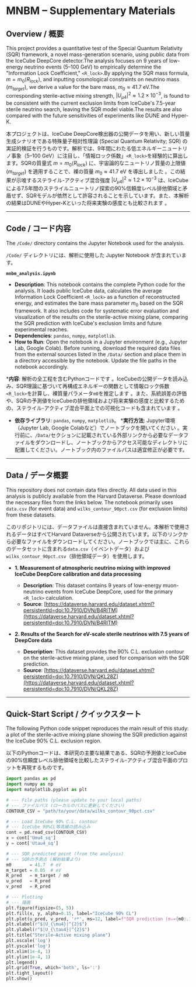 # MNBM – Supplementary Materials

## Overview / 概要
This project provides a quantitative test of the Special Quantum Relativity (SQR) framework, a novel mass-generation scenario, using public data from the IceCube DeepCore detector.The analysis focuses on 9 years of low-energy neutrino events (5–100 GeV) to empirically determine the "Information Lock Coefficient," `<R_lock>`.By applying the SQR mass formula, $m = m_0 \langle R_{lock} \rangle$, and inputting cosmological constraints on neutrino mass ($m_{target}$), we derive a value for the bare mass, $m_0 \approx 41.7$ eV.The corresponding sterile-active mixing strength, $|U_{\mu4}|^2 \approx 1.2 \times 10^{-3}$, is found to be consistent with the current exclusion limits from IceCube's 7.5-year sterile neutrino search, leaving the SQR model viable.The results are also compared with the future sensitivities of experiments like DUNE and Hyper-K.

本プロジェクトは、IceCube DeepCore検出器の公開データを用い、新しい質量生成シナリオである特殊量子相対性理論 (Special Quantum Relativity; SQR) の実証的検証を行うものです。解析では、9年間にわたる低エネルギーニュートリノ事象（5–100 GeV）に注目し、「情報ロック係数」`<R_lock>`を経験的に算出します。SQRの質量式 $m = m_0 \langle R_{lock} \rangle$ に、宇宙論的なニュートリノ質量の上限値 ($m_{target}$) を適用することで、裸の質量 $m_0 \approx 41.7$ eV を導出しました 。この結果が示唆するステライル-アクティブ混合強度 $|U_{\mu4}|^2 \approx 1.2 \times 10^{-3}$ は、IceCubeによる7.5年間のステライルニュートリノ探索の90%信頼度レベル排他領域と矛盾せず、SQRモデルが依然として許容されることを示しています。また、本解析の結果はDUNEやHyper-Kといった将来実験の感度とも比較されます 。

---

## Code / コード内容
The `/Code/` directory contains the Jupyter Notebook used for the analysis.

`/Code/` ディレクトリには、解析に使用した Jupyter Notebook が含まれています。

**`mnbm_analysis.ipynb`**
* **Description**: This notebook contains the complete Python code for the analysis. It loads public IceCube data, calculates the average Information Lock Coefficient `<R_lock>` as a function of reconstructed energy, and estimates the bare mass parameter $m_0$ based on the SQR framework. It also includes code for systematic error evaluation and visualization of the results on the sterile-active mixing plane, comparing the SQR prediction with IceCube's exclusion limits and future experimental reaches.
* **Dependencies**: `pandas`, `numpy`, `matplotlib`.
* **How to Run**: Open the notebook in a Jupyter environment (e.g., Jupyter Lab, Google Colab). Before running, download the required data files from the external sources listed in the `/Data/` section and place them in a directory accessible by the notebook. Update the file paths in the notebook accordingly.

***内容**: 解析の全工程を含むPythonコードです 。IceCubeの公開データを読み込み、SQR理論に基づいて再構成エネルギーの関数として情報ロック係数`<R_lock>`を計算し、裸質量パラメータ`m0`を推定します 。また、系統誤差の評価や、SQRの予測値をIceCubeの排他領域および将来実験の感度と比較するための、ステライル-アクティブ混合平面上での可視化コードも含まれています 。
* **依存ライブラリ**: `pandas`, `numpy`, `matplotlib`。
***実行方法**: Jupyter環境（Jupyter Lab, Google Colabなど）でノートブックを開いてください 。実行前に、`/Data/`セクションに記載されている外部リンクから必要なデータファイルをダウンロードし、ノートブックからアクセス可能なディレクトリに配置してください。ノートブック内のファイルパスは適宜修正が必要です。

---

## Data / データ概要
This repository does not contain data files directly. All data used in this analysis is publicly available from the Harvard Dataverse. Please download the necessary files from the links below. The notebook primarily uses `data.csv` (for event data) and `wilks_contour_90pct.csv` (for exclusion limits) from these datasets.

このリポジトリには、データファイルは直接含まれていません。本解析で使用されるデータはすべてHarvard Dataverseから公開されています。以下のリンクから必要なファイルをダウンロードしてください。ノートブックでは主に、これらのデータセットに含まれる`data.csv`（イベントデータ）および`wilks_contour_90pct.csv`（排他領域データ）を使用します。

* **1. Measurement of atmospheric neutrino mixing with improved IceCube DeepCore calibration and data processing**
    * **Description**: This dataset contains 9 years of low-energy muon-neutrino events from IceCube DeepCore, used for the primary `<R_lock>` calculation.
    * **Source**: [https://dataverse.harvard.edu/dataset.xhtml?persistentId=doi:10.7910/DVN/B4RITM](https://dataverse.harvard.edu/dataset.xhtml?persistentId=doi:10.7910/DVN/B4RITM)

* **2. Results of the Search for eV-scale sterile neutrinos with 7.5 years of DeepCore data**
    * **Description**: This dataset provides the 90% C.L. exclusion contour on the sterile-active mixing plane, used for comparison with the SQR prediction.
    * **Source**: [https://dataverse.harvard.edu/dataset.xhtml?persistentId=doi:10.7910/DVN/QKL28Z](https://dataverse.harvard.edu/dataset.xhtml?persistentId=doi:10.7910/DVN/QKL28Z)

---

## Quick-Start Script / クイックスタート
The following Python code snippet reproduces the main result of this study: a plot of the sterile-active mixing plane showing the SQR prediction against the IceCube 90% C.L. exclusion region.

以下のPythonコードは、本研究の主要な結果である、SQRの予測値とIceCubeの90%信頼度レベル排他領域を比較したステライル-アクティブ混合平面のプロットを再現するものです。

```python
import pandas as pd
import numpy as np
import matplotlib.pyplot as plt

# --- File paths (please update to your local paths)
# --- ファイルパス (ローカルのパスに更新してください)
CONTOUR_CSV = "path/to/your/data/wilks_contour_90pct.csv"

# --- Load IceCube 90% C.L. contour
# --- IceCube 90%CL等高線の読み込み
cont = pd.read_csv(CONTOUR_CSV)
x = cont['Umu4_sq']
y = cont['Utau4_sq']

# --- SQR predicted point (from the analysis)
# --- SQRの予測点 (解析結果より)
m0       = 41.7  # eV
m_target = 0.05  # eV
R_pred   = m_target / m0
u_pred   = R_pred
v_pred   = R_pred

# --- Plotting
# --- 描画
plt.figure(figsize=(5, 5))
plt.fill(x, y, alpha=0.15, label="IceCube 90% CL")
plt.plot(u_pred, v_pred, 'r*', ms=12, label=f"SQR prediction (m₀={m0:.1f} eV)")
plt.xlabel(r"$|U_{\mu4}|^{2}$")
plt.ylabel(r"$|U_{\tau4}|^{2}$")
plt.title("Sterile–Active mixing plane")
plt.xscale('log')
plt.yscale('log')
plt.xlim(1e-4, 1)
plt.ylim(1e-4, 1)
plt.legend()
plt.grid(True, which='both', ls=':')
plt.tight_layout()
plt.show()